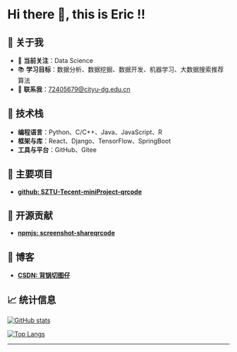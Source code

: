 # Hi there 👋, this is Eric !!

## 👋 关于我

- 🌟 **当前关注**：Data Science
- 📚 **学习目标**：数据分析、数据挖掘、数据开发、机器学习、大数据搜索推荐算法
- 💬 **联系我**：72405679@cityu-dg.edu.cn

## 🔧 技术栈

- **编程语言**：Python、C/C++、Java、JavaScript、R
- **框架与库**：React、Django、TensorFlow、SpringBoot
- **工具与平台**：GitHub、Gitee

## 🚀 主要项目

- **[github: SZTU-Tecent-miniProject-qrcode](https://github.com/Eric-sodiumsea/SZTU-Tecent-miniProject-qrcode)**

## 🌟 开源贡献

- **[npmjs: screenshot-shareqrcode](https://www.npmjs.com/package/screenshot-shareqrcode)**

## 📝 博客

- **[CSDN: 背锅切图仔](https://blog.csdn.net/weixin_51250927?spm=1000.2115.3001.5343)**

## 📈 统计信息

[![GitHub stats](https://github-readme-stats.vercel.app/api?username=Eric-sodiumsea&show_icons=true&hide_title=true&count_private=true&hide=prs)](https://github.com/Eric-sodiumsea)

[![Top Langs](https://github-readme-stats.vercel.app/api/top-langs/?username=Eric-sodiumsea&layout=compact&hide_title=true)](https://github.com/Eric-sodiumsea)

---
